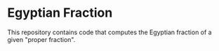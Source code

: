 # Egyptian Fraction
This repository contains code that computes the Egyptian fraction of a given "proper fraction".
